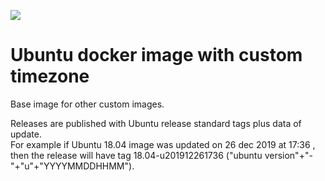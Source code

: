 [![](https://images.microbadger.com/badges/version/neomediatech/ubuntu-base.svg)](https://microbadger.com/images/neomediatech/ubuntu-base)

# Ubuntu docker image with custom timezone

Base image for other custom images.  

Releases are published with Ubuntu release standard tags plus data of update.  
For example if Ubuntu 18.04 image was updated on 26 dec 2019 at 17:36 , then the release will have tag 18.04-u201912261736 ("ubuntu version"+"-"+"u"+"YYYYMMDDHHMM").
